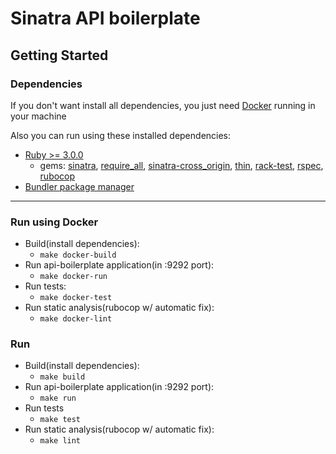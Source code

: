 #  Sinatra API boilerplate

## Getting Started
### Dependencies
If you don't want install all dependencies, you just need [Docker](https://www.docker.com/ "docker") running in your machine

Also you can run using these installed dependencies:
- [Ruby >= 3.0.0](https://ruby-doc.org/ "ruby")
  - gems: [sinatra](https://rubygems.org/gems/sinatra "sinatra"), [require_all](https://rubygems.org/gems/require_all "require_all"), [sinatra-cross_origin](https://rubygems.org/gems/sinatra-cross_origin/versions/0.4.0 "sinatra-cross_origin"), [thin](https://rubygems.org/gems/thin "thin"), [rack-test](https://rubygems.org/gems/rack-test  "rack-test"), [rspec](https://rspec.info/ "rspec"), [rubocop](https://github.com/rubocop/rubocop, "rubocop")
- [Bundler package manager](https://bundler.io/ "bundler")

---

### Run using Docker
- Build(install dependencies):
  - `make docker-build`
- Run api-boilerplate application(in :9292 port):
  - `make docker-run`
- Run tests:
  - `make docker-test`
- Run static analysis(rubocop w/ automatic fix):
  - `make docker-lint`  

### Run
- Build(install dependencies):
  - `make build`
- Run api-boilerplate application(in :9292 port):
  - `make run`
- Run tests
  - `make test`
- Run static analysis(rubocop w/ automatic fix):
  - `make lint`
